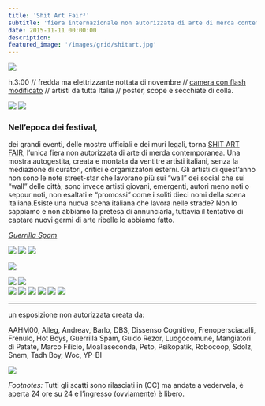 ```yaml
---
title: 'Shit Art Fair³'
subtitle: 'fiera internazionale non autorizzata di arte di merda contemporanea <br> @ Parco del Valentino, Corso Massimo d&#8217Azeglio, TO, Italia'
date: 2015-11-11 00:00:00
description:
featured_image: '/images/grid/shitart.jpg'
---
```


![](/images/shitart/1.jpg)

h.3:00 // fredda ma elettrizzante nottata di novembre // [camera con flash modificato](/blog/mark) // artisti da tutta Italia // poster, scope e secchiate di colla.

<div class="gallery" data-columns="2">
	<img src="/images/shitart/2.jpg">
	<img src="/images/shitart/3.jpg">
	</div>

### Nell’epoca dei festival,

dei grandi eventi, delle mostre ufficiali e dei muri legali, torna [SHIT ART FAIR](http://guerrillaspam.blogspot.it/2015/11/shit-art-fair-3.html), l’unica fiera non autorizzata di arte di merda contemporanea. Una mostra autogestita, creata e montata da ventitre artisti italiani, senza la mediazione di curatori, critici e organizzatori esterni. Gli artisti di quest’anno non sono le note street-star che lavorano più sui “wall” dei social che sui “wall” delle città; sono invece artisti giovani, emergenti, autori meno noti o seppur noti, non esaltati e “promossi” come i soliti dieci nomi della scena italiana.Esiste una nuova scena italiana che lavora nelle strade? Non lo sappiamo e non abbiamo la pretesa di annunciarla, tuttavia il tentativo di captare nuovi germi di arte ribelle lo abbiamo fatto.

*[Guerrilla Spam](https://www.facebook.com/Guerrilla-SPAM-129563130446686/)*

<div class="gallery" data-columns="3">
	<img src="/images/shitart/4.jpg">
	<img src="/images/shitart/5.jpg">
	<img src="/images/shitart/6.jpg">
</div>

![](/images/shitart/7.jpg)

<div class="gallery" data-columns="2">
	<img src="/images/shitart/11.jpg">
	<img src="/images/shitart/16.jpg">
	</div>

<div class="gallery" data-columns="3">
	<img src="/images/shitart/8.jpg">
	<img src="/images/shitart/9.jpg">
	<img src="/images/shitart/10.jpg">
	<img src="/images/shitart/12.jpg">
	<img src="/images/shitart/13.jpg">
	<img src="/images/shitart/14.jpg">
</div>

---

un esposizione non autorizzata creata da:

AAHM00, Alleg, Andreav, Barlo, DBS, Dissenso Cognitivo, Frenopersciacalli, Frenulo, Hot Boys, Guerrilla Spam, Guido Rezor, Luogocomune, Mangiatori di Patate, Marco Filicio, Moallaseconda, Peto, Psikopatik, Robocoop, Sdolz, Snem, Tadh Boy, Woc, YP-BI


![](/images/shitart/17.jpg)

*Footnotes:* Tutti gli scatti sono rilasciati in (CC) ma andate a vedervela, è aperta 24 ore su 24 e l’ingresso (ovviamente) è libero.
